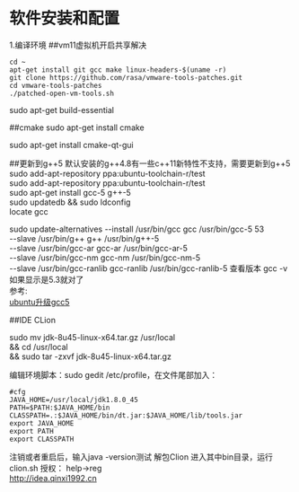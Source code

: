 # 软件安装和配置
1.编译环境
##vm11虚拟机开启共享解决
```
cd ~
apt-get install git gcc make linux-headers-$(uname -r)
git clone https://github.com/rasa/vmware-tools-patches.git
cd vmware-tools-patches
./patched-open-vm-tools.sh
```

sudo apt-get build-essential

##cmake
 sudo apt-get install cmake
 
sudo apt-get install cmake-qt-gui  

##更新到g++5
默认安装的g++4.8有一些c++11新特性不支持，需要更新到g++5  
sudo add-apt-repository ppa:ubuntu-toolchain-r/test  
sudo add-apt-repository ppa:ubuntu-toolchain-r/test  
sudo apt-get install gcc-5 g++-5  
sudo updatedb && sudo ldconfig  
locate gcc  

sudo update-alternatives --install /usr/bin/gcc gcc /usr/bin/gcc-5 53 \
 --slave /usr/bin/g++ g++ /usr/bin/g++-5 \
 --slave /usr/bin/gcc-ar gcc-ar /usr/bin/gcc-ar-5 \
 --slave /usr/bin/gcc-nm gcc-nm /usr/bin/gcc-nm-5 \
 --slave /usr/bin/gcc-ranlib gcc-ranlib /usr/bin/gcc-ranlib-5
查看版本  gcc -v 如果显示是5.3就对了  
参考:  
[ubuntu升级gcc5](http://www.open-open.com/lib/view/open1454683984651.html)

##IDE CLion
  
sudo mv jdk-8u45-linux-x64.tar.gz /usr/local  
&& cd /usr/local  
&& sudo tar -zxvf  jdk-8u45-linux-x64.tar.gz 

编辑环境脚本：sudo gedit /etc/profile，在文件尾部加入：
```
#cfg
JAVA_HOME=/usr/local/jdk1.8.0_45
PATH=$PATH:$JAVA_HOME/bin
CLASSPATH=.:$JAVA_HOME/bin/dt.jar:$JAVA_HOME/lib/tools.jar
export JAVA_HOME
export PATH
export CLASSPATH
```
注销或者重启后，输入java -version测试
解包Clion 进入其中bin目录，运行clion.sh
授权：
help->reg  
http://idea.qinxi1992.cn





